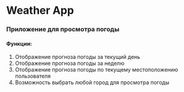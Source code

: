 # Weather App
### Приложение для просмотра погоды
#### Функции:
1. Отображение прогноза погоды за текущий день
2. Отображение прогноза погоды за неделю
3. Отображение прогноза погоды по текущему местоположению пользователя
4. Возможность выбрать любой город для просмотра погоды
